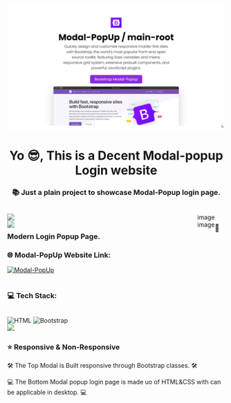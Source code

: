 <a href="https://JoshuaThadi.io">
    <img src="https://github.com/JoshuaThadi/Modal-PopUp/blob/main/Screenshot%202024-08-19%20154051.png" alt="MasterHead">
</a>

<h1 align="center">Yo 😎, This is a Decent Modal-popup Login website</h1>

<h3 align="center">📚 Just a plain project to showcase Modal-Popup login page.</h3>

<br/>

<div align="right">
    <img align="left" alt="image" width="480px" src="https://github.com/JoshuaThadi/Modal-PopUp/blob/main/Screenshot%202024-08-19%20162243.png">
    <img align="left" alt="image" width="480px" src="https://github.com/JoshuaThadi/Modal-PopUp/blob/main/Screenshot%202024-08-19%20193535.png">
</div>

<h3 align="left">📍 Modern Login Popup Page.</h3>
<div align="left">
    <h3>🌐 Modal-PopUp Website Link:</h3>
    <a align="center" href="https://bezehel.github.io/Modal-PopUp/" target="_blank">
        <img width="150px" src="https://img.shields.io/badge/MODAL_POPUP-ADD8E6?style=for-the-badge&logo=html5&logoColor=black" alt="Modal-PopUp">
    </a>
</div>




<br/>

<div align="left">
  <h3>💻 Tech Stack:</h3>
     <br/>
   <img src="https://img.shields.io/badge/HTML-FF6600?style=for-the-badge&logo=html5&logoColor=white" alt="HTML" />
  <img src="https://img.shields.io/badge/Bootstrap-563d7c💻 ?style=for-the-badge&logo=bootstrap&logoColor=white" alt="Bootstrap" />
  <br/>
</div>
<div align="left">
    <img src="https://skillicons.dev/icons?i=html,bootstrap" />
</div>

<h3>⭐ Responsive & Non-Responsive</h3>
<p>🛠️ The Top Modal is Built responsive through Bootstrap classes. 🛠️</p>
<p>💻  The Bottom Modal popup login page is made uo of HTML&CSS with can be applicable in desktop. 💻</p>
